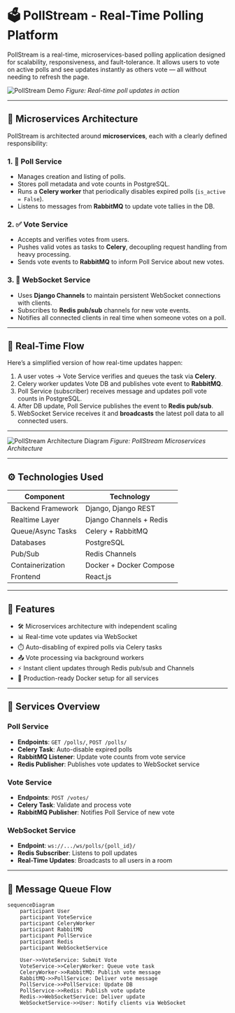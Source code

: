 # 🗳️ PollStream - Real-Time Polling Platform

PollStream is a real-time, microservices-based polling application designed for scalability, responsiveness, and fault-tolerance. It allows users to vote on active polls and see updates instantly as others vote — all without needing to refresh the page.

![PollStream Demo](./assets/pollstream-output.png)
*Figure: Real-time poll updates in action*

---

## 🧩 Microservices Architecture

PollStream is architected around **microservices**, each with a clearly defined responsibility:

### 1. 🧠 Poll Service
- Manages creation and listing of polls.
- Stores poll metadata and vote counts in PostgreSQL.
- Runs a **Celery worker** that periodically disables expired polls (`is_active = False`).
- Listens to messages from **RabbitMQ** to update vote tallies in the DB.

### 2. ✅ Vote Service
- Accepts and verifies votes from users.
- Pushes valid votes as tasks to **Celery**, decoupling request handling from heavy processing.
- Sends vote events to **RabbitMQ** to inform Poll Service about new votes.

### 3. 🔌 WebSocket Service
- Uses **Django Channels** to maintain persistent WebSocket connections with clients.
- Subscribes to **Redis pub/sub** channels for new vote events.
- Notifies all connected clients in real time when someone votes on a poll.

---

## 📡 Real-Time Flow

Here’s a simplified version of how real-time updates happen:

1. A user votes → Vote Service verifies and queues the task via **Celery**.
2. Celery worker updates Vote DB and publishes vote event to **RabbitMQ**.
3. Poll Service (subscriber) receives message and updates poll vote counts in PostgreSQL.
4. After DB update, Poll Service publishes the event to **Redis pub/sub**.
5. WebSocket Service receives it and **broadcasts** the latest poll data to all connected users.

---

![PollStream Architecture Diagram](./assets/pollstream_-_arch.png)
*Figure: PollStream Microservices Architecture*

---

## ⚙️ Technologies Used

| Component          | Technology                |
|-------------------|---------------------------|
| Backend Framework | Django, Django REST       |
| Realtime Layer    | Django Channels + Redis   |
| Queue/Async Tasks | Celery + RabbitMQ         |
| Databases         | PostgreSQL                |
| Pub/Sub           | Redis Channels            |
| Containerization  | Docker + Docker Compose   |
| Frontend          | React.js     |

---

## 🚀 Features

- 🛠️ Microservices architecture with independent scaling
- 📊 Real-time vote updates via WebSocket
- ⏱️ Auto-disabling of expired polls via Celery tasks
- 📤 Vote processing via background workers
- ⚡ Instant client updates through Redis pub/sub and Channels
- 🧪 Production-ready Docker setup for all services

---

## 🧪 Services Overview

### Poll Service
- **Endpoints**: `GET /polls/`, `POST /polls/`
- **Celery Task**: Auto-disable expired polls
- **RabbitMQ Listener**: Update vote counts from vote service
- **Redis Publisher**: Publishes vote updates to WebSocket service

### Vote Service
- **Endpoints**: `POST /votes/`
- **Celery Task**: Validate and process vote
- **RabbitMQ Publisher**: Notifies Poll Service of new vote

### WebSocket Service
- **Endpoint**: `ws://.../ws/polls/{poll_id}/`
- **Redis Subscriber**: Listens to poll updates
- **Real-Time Updates**: Broadcasts to all users in a room

---

## 🧵 Message Queue Flow

```mermaid
sequenceDiagram
    participant User
    participant VoteService
    participant CeleryWorker
    participant RabbitMQ
    participant PollService
    participant Redis
    participant WebSocketService

    User->>VoteService: Submit Vote
    VoteService->>CeleryWorker: Queue vote task
    CeleryWorker->>RabbitMQ: Publish vote message
    RabbitMQ->>PollService: Deliver vote message
    PollService->>PollService: Update DB
    PollService->>Redis: Publish vote update
    Redis->>WebSocketService: Deliver update
    WebSocketService->>User: Notify clients via WebSocket

